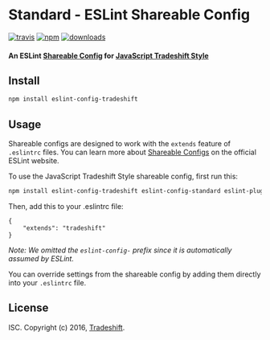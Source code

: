 # Standard - ESLint Shareable Config
[![travis][travis-image]][travis-url]
[![npm][npm-image]][npm-url]
[![downloads][downloads-image]][downloads-url]

[travis-image]: https://img.shields.io/travis/Tradeshift/eslint-config-tradeshift/master.svg
[travis-url]: https://travis-ci.org/Tradeshift/eslint-config-tradeshift
[npm-image]: https://img.shields.io/npm/v/eslint-config-tradeshift.svg
[npm-url]: https://npmjs.org/package/eslint-config-tradeshift
[downloads-image]: https://img.shields.io/npm/dm/eslint-config-tradeshift.svg
[downloads-url]: https://npmjs.org/package/eslint-config-tradeshift

#### An ESLint [Shareable Config](http://eslint.org/docs/developer-guide/shareable-configs) for [JavaScript Tradeshift Style](http://apps.tradeshift.com)

## Install

```bash
npm install eslint-config-tradeshift
```

## Usage

Shareable configs are designed to work with the `extends` feature of `.eslintrc` files.
You can learn more about
[Shareable Configs](http://eslint.org/docs/developer-guide/shareable-configs) on the
official ESLint website.

To use the JavaScript Tradeshift Style shareable config, first run this:

```bash
npm install eslint-config-tradeshift eslint-config-standard eslint-plugin-standard eslint-plugin-promise
```

Then, add this to your .eslintrc file:

```
{
	"extends": "tradeshift"
}
```

*Note: We omitted the `eslint-config-` prefix since it is automatically assumed by ESLint.*

You can override settings from the shareable config by adding them directly into your
`.eslintrc` file.

## License

ISC. Copyright (c) 2016, [Tradeshift](https://github.com/Tradeshift).
